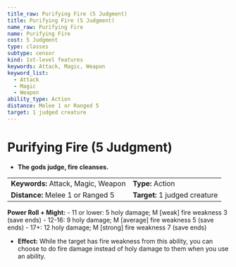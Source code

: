 ```yaml
---
title_raw: Purifying Fire (5 Judgment)
title: Purifying Fire (5 Judgment)
name_raw: Purifying Fire
name: Purifying Fire
cost: 5 Judgment
type: classes
subtype: censor
kind: 1st-level features
keywords: Attack, Magic, Weapon
keyword_list:
  - Attack
  - Magic
  - Weapon
ability_type: Action
distance: Melee 1 or Ranged 5
target: 1 judged creature
---
```


# Purifying Fire (5 Judgment)

- **The gods judge, fire cleanses.**

|                                     |                               |
| :---------------------------------- | :---------------------------- |
| **Keywords:** Attack, Magic, Weapon | **Type:** Action              |
| **Distance:** Melee 1 or Ranged 5   | **Target:** 1 judged creature |

**Power Roll + Might:** - 11 or lower: 5 holy damage; M \[weak\] fire weakness 3 (save ends) - 12-16: 9 holy damage; M \[average\] fire weakness 5 (save ends) - 17+: 12 holy damage; M \[strong\] fire weakness 7 (save ends)

- **Effect:** While the target has fire weakness from this ability, you can choose to do fire damage instead of holy damage to them when you use an ability.
